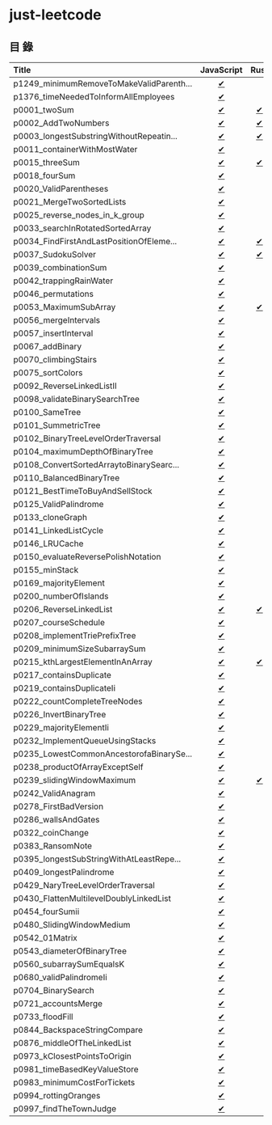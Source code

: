 # just-leetcode

## 目 錄

| Title                                  | JavaScript    | Rust          |
|:---------------------------------------|:-------------:|:-------------:|
|p1249_minimumRemoveToMakeValidParenth...|[✔][p1249_js]  |               |
|p1376_timeNeededToInformAllEmployees    |[✔][p1376_js]  |               |
|p0001_twoSum                            |[✔][p0001_js]  |[✔][p0001_rs]  |
|p0002_AddTwoNumbers                     |[✔][p0002_js]  |[✔][p0002_rs]  |
|p0003_longestSubstringWithoutRepeatin...|[✔][p0003_js]  |[✔][p0003_rs]  |
|p0011_containerWithMostWater            |[✔][p0011_js]  |               |
|p0015_threeSum                          |[✔][p0015_js]  |[✔][p0015_rs]  |
|p0018_fourSum                           |[✔][p0018_js]  |               |
|p0020_ValidParentheses                  |[✔][p0020_js]  |               |
|p0021_MergeTwoSortedLists               |[✔][p0021_js]  |               |
|p0025_reverse_nodes_in_k_group          |[✔][p0025_js]  |               |
|p0033_searchInRotatedSortedArray        |[✔][p0033_js]  |               |
|p0034_FindFirstAndLastPositionOfEleme...|[✔][p0034_js]  |[✔][p0034_rs]  |
|p0037_SudokuSolver                      |[✔][p0037_js]  |[✔][p0037_rs]  |
|p0039_combinationSum                    |[✔][p0039_js]  |               |
|p0042_trappingRainWater                 |[✔][p0042_js]  |               |
|p0046_permutations                      |[✔][p0046_js]  |               |
|p0053_MaximumSubArray                   |[✔][p0053_js]  |[✔][p0053_rs]  |
|p0056_mergeIntervals                    |[✔][p0056_js]  |               |
|p0057_insertInterval                    |[✔][p0057_js]  |               |
|p0067_addBinary                         |[✔][p0067_js]  |               |
|p0070_climbingStairs                    |[✔][p0070_js]  |               |
|p0075_sortColors                        |[✔][p0075_js]  |               |
|p0092_ReverseLinkedListII               |[✔][p0092_js]  |               |
|p0098_validateBinarySearchTree          |[✔][p0098_js]  |               |
|p0100_SameTree                          |[✔][p0100_js]  |               |
|p0101_SummetricTree                     |[✔][p0101_js]  |               |
|p0102_BinaryTreeLevelOrderTraversal     |[✔][p0102_js]  |               |
|p0104_maximumDepthOfBinaryTree          |[✔][p0104_js]  |               |
|p0108_ConvertSortedArraytoBinarySearc...|[✔][p0108_js]  |               |
|p0110_BalancedBinaryTree                |[✔][p0110_js]  |               |
|p0121_BestTimeToBuyAndSellStock         |[✔][p0121_js]  |               |
|p0125_ValidPalindrome                   |[✔][p0125_js]  |               |
|p0133_cloneGraph                        |[✔][p0133_js]  |               |
|p0141_LinkedListCycle                   |[✔][p0141_js]  |               |
|p0146_LRUCache                          |[✔][p0146_js]  |               |
|p0150_evaluateReversePolishNotation     |[✔][p0150_js]  |               |
|p0155_minStack                          |[✔][p0155_js]  |               |
|p0169_majorityElement                   |[✔][p0169_js]  |               |
|p0200_numberOfIslands                   |[✔][p0200_js]  |               |
|p0206_ReverseLinkedList                 |[✔][p0206_js]  |[✔][p0206_rs]  |
|p0207_courseSchedule                    |[✔][p0207_js]  |               |
|p0208_implementTriePrefixTree           |[✔][p0208_js]  |               |
|p0209_minimumSizeSubarraySum            |[✔][p0209_js]  |               |
|p0215_kthLargestElementInAnArray        |[✔][p0215_js]  |[✔][p0215_rs]  |
|p0217_containsDuplicate                 |[✔][p0217_js]  |               |
|p0219_containsDuplicateIi               |[✔][p0219_js]  |               |
|p0222_countCompleteTreeNodes            |[✔][p0222_js]  |               |
|p0226_InvertBinaryTree                  |[✔][p0226_js]  |               |
|p0229_majorityElementIi                 |[✔][p0229_js]  |               |
|p0232_ImplementQueueUsingStacks         |[✔][p0232_js]  |               |
|p0235_LowestCommonAncestorofaBinarySe...|[✔][p0235_js]  |               |
|p0238_productOfArrayExceptSelf          |[✔][p0238_js]  |               |
|p0239_slidingWindowMaximum              |[✔][p0239_js]  |[✔][p0239_rs]  |
|p0242_ValidAnagram                      |[✔][p0242_js]  |               |
|p0278_FirstBadVersion                   |[✔][p0278_js]  |               |
|p0286_wallsAndGates                     |[✔][p0286_js]  |               |
|p0322_coinChange                        |[✔][p0322_js]  |               |
|p0383_RansomNote                        |[✔][p0383_js]  |               |
|p0395_longestSubStringWithAtLeastRepe...|[✔][p0395_js]  |               |
|p0409_longestPalindrome                 |[✔][p0409_js]  |               |
|p0429_NaryTreeLevelOrderTraversal       |[✔][p0429_js]  |               |
|p0430_FlattenMultilevelDoublyLinkedList |[✔][p0430_js]  |               |
|p0454_fourSumii                         |[✔][p0454_js]  |               |
|p0480_SlidingWindowMedium               |[✔][p0480_js]  |               |
|p0542_01Matrix                          |[✔][p0542_js]  |               |
|p0543_diameterOfBinaryTree              |[✔][p0543_js]  |               |
|p0560_subarraySumEqualsK                |[✔][p0560_js]  |               |
|p0680_validPalindromeIi                 |[✔][p0680_js]  |               |
|p0704_BinarySearch                      |[✔][p0704_js]  |               |
|p0721_accountsMerge                     |[✔][p0721_js]  |               |
|p0733_floodFill                         |[✔][p0733_js]  |               |
|p0844_BackspaceStringCompare            |[✔][p0844_js]  |               |
|p0876_middleOfTheLinkedList             |[✔][p0876_js]  |               |
|p0973_kClosestPointsToOrigin            |[✔][p0973_js]  |               |
|p0981_timeBasedKeyValueStore            |[✔][p0981_js]  |               |
|p0983_minimumCostForTickets             |[✔][p0983_js]  |               |
|p0994_rottingOranges                    |[✔][p0994_js]  |               |
|p0997_findTheTownJudge                  |[✔][p0997_js]  |               |

<!-- 1249 -->
[p1249_js]: https://github.com/nilswg/just-leetcode/blob/main//JS/Stack/medium/p1249_minimumRemoveToMakeValidParentheses.js

<!-- 1376 -->
[p1376_js]: https://github.com/nilswg/just-leetcode/blob/main//JS/Graph/medium/p1376_timeNeededToInformAllEmployees.js

<!-- 0001 -->
[p0001_js]: https://github.com/nilswg/just-leetcode/blob/main//JS/HashTable/easy/p0001_twoSum.js
[p0001_rs]: https://github.com/nilswg/just-leetcode/blob/main//Rust/src/problems/p0001_two_sum.rs

<!-- 0002 -->
[p0002_js]: https://github.com/nilswg/just-leetcode/blob/main//JS/LinkedList/medium/p0002_AddTwoNumbers.js
[p0002_rs]: https://github.com/nilswg/just-leetcode/blob/main//Rust/src/problems/p0002_add_two_numbers.rs

<!-- 0003 -->
[p0003_js]: https://github.com/nilswg/just-leetcode/blob/main//JS/SlidingWindow/medium/p0003_longestSubstringWithoutRepeatingCharacters.js
[p0003_rs]: https://github.com/nilswg/just-leetcode/blob/main//Rust/src/problems/p0003_length_of_longest_substring.rs

<!-- 0011 -->
[p0011_js]: https://github.com/nilswg/just-leetcode/blob/main//JS/Greedy/medium/p0011_containerWithMostWater.js

<!-- 0015 -->
[p0015_js]: https://github.com/nilswg/just-leetcode/blob/main//JS/HashTable/medium/p0015_threeSum.js
[p0015_rs]: https://github.com/nilswg/just-leetcode/blob/main//Rust/src/problems/p0015_three_sum.rs

<!-- 0018 -->
[p0018_js]: https://github.com/nilswg/just-leetcode/blob/main//JS/HashTable/medium/p0018_fourSum.js

<!-- 0020 -->
[p0020_js]: https://github.com/nilswg/just-leetcode/blob/main//JS/Stack/easy/p0020_ValidParentheses.js

<!-- 0021 -->
[p0021_js]: https://github.com/nilswg/just-leetcode/blob/main//JS/LinkedList/easy/p0021_MergeTwoSortedLists.js

<!-- 0025 -->
[p0025_js]: https://github.com/nilswg/just-leetcode/blob/main//JS/LinkedList/hard/p0025_reverse_nodes_in_k_group.js

<!-- 0033 -->
[p0033_js]: https://github.com/nilswg/just-leetcode/blob/main//JS/BinarySearch/medium/p0033_searchInRotatedSortedArray.js

<!-- 0034 -->
[p0034_js]: https://github.com/nilswg/just-leetcode/blob/main//JS/BinarySearch/medium/p0034_FindFirstAndLastPositionOfElementInSortedArray.js
[p0034_rs]: https://github.com/nilswg/just-leetcode/blob/main//Rust/src/problems/p0034_find_first_and_last_position_of_element_in_sorted_array.rs

<!-- 0037 -->
[p0037_js]: https://github.com/nilswg/just-leetcode/blob/main//JS/BackTracking/hard/p0037_SudokuSolver.js
[p0037_rs]: https://github.com/nilswg/just-leetcode/blob/main//Rust/src/problems/p0037_sudoku_solver.rs

<!-- 0039 -->
[p0039_js]: https://github.com/nilswg/just-leetcode/blob/main//JS/BackTracking/medium/p0039_combinationSum.js

<!-- 0042 -->
[p0042_js]: https://github.com/nilswg/just-leetcode/blob/main//JS/Greedy/hard/p0042_trappingRainWater.js

<!-- 0046 -->
[p0046_js]: https://github.com/nilswg/just-leetcode/blob/main//JS/BackTracking/medium/p0046_permutations.js

<!-- 0053 -->
[p0053_js]: https://github.com/nilswg/just-leetcode/blob/main//JS/SubArray/easy/p0053_MaximumSubArray.js
[p0053_rs]: https://github.com/nilswg/just-leetcode/blob/main//Rust/src/problems/p0053_maximum_subarray.rs

<!-- 0056 -->
[p0056_js]: https://github.com/nilswg/just-leetcode/blob/main//JS/Array/medium/p0056_mergeIntervals.js

<!-- 0057 -->
[p0057_js]: https://github.com/nilswg/just-leetcode/blob/main//JS/Array/medium/p0057_insertInterval.js

<!-- 0067 -->
[p0067_js]: https://github.com/nilswg/just-leetcode/blob/main//JS/Numbers/easy/p0067_addBinary.js

<!-- 0070 -->
[p0070_js]: https://github.com/nilswg/just-leetcode/blob/main//JS/DP/easy/p0070_climbingStairs.js

<!-- 0075 -->
[p0075_js]: https://github.com/nilswg/just-leetcode/blob/main//JS/Sort/medium/p0075_sortColors.js

<!-- 0092 -->
[p0092_js]: https://github.com/nilswg/just-leetcode/blob/main//JS/LinkedList/medium/p0092_ReverseLinkedListII.js

<!-- 0098 -->
[p0098_js]: https://github.com/nilswg/just-leetcode/blob/main//JS/BinaryTree/medium/p0098_validateBinarySearchTree.js

<!-- 0100 -->
[p0100_js]: https://github.com/nilswg/just-leetcode/blob/main//JS/BinaryTree/easy/p0100_SameTree.js

<!-- 0101 -->
[p0101_js]: https://github.com/nilswg/just-leetcode/blob/main//JS/BinaryTree/easy/p0101_SummetricTree.js

<!-- 0102 -->
[p0102_js]: https://github.com/nilswg/just-leetcode/blob/main//JS/BinaryTree/medium/p0102_BinaryTreeLevelOrderTraversal.js

<!-- 0104 -->
[p0104_js]: https://github.com/nilswg/just-leetcode/blob/main//JS/BinaryTree/easy/p0104_maximumDepthOfBinaryTree.js

<!-- 0108 -->
[p0108_js]: https://github.com/nilswg/just-leetcode/blob/main//JS/BinaryTree/easy/p0108_ConvertSortedArraytoBinarySearchTree.js

<!-- 0110 -->
[p0110_js]: https://github.com/nilswg/just-leetcode/blob/main//JS/BinaryTree/easy/p0110_BalancedBinaryTree.js

<!-- 0121 -->
[p0121_js]: https://github.com/nilswg/just-leetcode/blob/main//JS/DP/easy/p0121_BestTimeToBuyAndSellStock.js

<!-- 0125 -->
[p0125_js]: https://github.com/nilswg/just-leetcode/blob/main//JS/TwoPointers/easy/p0125_ValidPalindrome.js

<!-- 0133 -->
[p0133_js]: https://github.com/nilswg/just-leetcode/blob/main//JS/Graph/medium/p0133_cloneGraph.js

<!-- 0141 -->
[p0141_js]: https://github.com/nilswg/just-leetcode/blob/main//JS/LinkedList/easy/p0141_LinkedListCycle.js

<!-- 0146 -->
[p0146_js]: https://github.com/nilswg/just-leetcode/blob/main//JS/LinkedList/medium/p0146_LRUCache.js

<!-- 0150 -->
[p0150_js]: https://github.com/nilswg/just-leetcode/blob/main//JS/Stack/medium/p0150_evaluateReversePolishNotation.js

<!-- 0155 -->
[p0155_js]: https://github.com/nilswg/just-leetcode/blob/main//JS/Stack/medium/p0155_minStack.js

<!-- 0169 -->
[p0169_js]: https://github.com/nilswg/just-leetcode/blob/main//JS/HashTable/easy/p0169_majorityElement.js

<!-- 0200 -->
[p0200_js]: https://github.com/nilswg/just-leetcode/blob/main//JS/BFS-DFS/medium/p0200_numberOfIslands.js

<!-- 0206 -->
[p0206_js]: https://github.com/nilswg/just-leetcode/blob/main//JS/LinkedList/easy/p0206_ReverseLinkedList.js
[p0206_rs]: https://github.com/nilswg/just-leetcode/blob/main//Rust/src/problems/p0206_reverse_linked_list.rs

<!-- 0207 -->
[p0207_js]: https://github.com/nilswg/just-leetcode/blob/main//JS/Graph/medium/p0207_courseSchedule.js

<!-- 0208 -->
[p0208_js]: https://github.com/nilswg/just-leetcode/blob/main//JS/Trie/medium/p0208_implementTriePrefixTree.js

<!-- 0209 -->
[p0209_js]: https://github.com/nilswg/just-leetcode/blob/main//JS/PrefixSum/medium/p0209_minimumSizeSubarraySum.js

<!-- 0215 -->
[p0215_js]: https://github.com/nilswg/just-leetcode/blob/main//JS/Sort/medium/p0215_kthLargestElementInAnArray.js
[p0215_rs]: https://github.com/nilswg/just-leetcode/blob/main//Rust/src/problems/p0215_kth_largest_element_in_an_array.rs

<!-- 0217 -->
[p0217_js]: https://github.com/nilswg/just-leetcode/blob/main//JS/HashTable/easy/p0217_containsDuplicate.js

<!-- 0219 -->
[p0219_js]: https://github.com/nilswg/just-leetcode/blob/main//JS/HashTable/easy/p0219_containsDuplicateIi.js

<!-- 0222 -->
[p0222_js]: https://github.com/nilswg/just-leetcode/blob/main//JS/BinaryTree/medium/p0222_countCompleteTreeNodes.js

<!-- 0226 -->
[p0226_js]: https://github.com/nilswg/just-leetcode/blob/main//JS/BinaryTree/easy/p0226_InvertBinaryTree.js

<!-- 0229 -->
[p0229_js]: https://github.com/nilswg/just-leetcode/blob/main//JS/HashTable/medium/p0229_majorityElementIi.js

<!-- 0232 -->
[p0232_js]: https://github.com/nilswg/just-leetcode/blob/main//JS/Queue/easy/p0232_ImplementQueueUsingStacks.js

<!-- 0235 -->
[p0235_js]: https://github.com/nilswg/just-leetcode/blob/main//JS/BinaryTree/easy/p0235_LowestCommonAncestorofaBinarySearchTree.js

<!-- 0238 -->
[p0238_js]: https://github.com/nilswg/just-leetcode/blob/main//JS/PrefixSum/medium/p0238_productOfArrayExceptSelf.js

<!-- 0239 -->
[p0239_js]: https://github.com/nilswg/just-leetcode/blob/main//JS/SlidingWindow/hard/p0239_slidingWindowMaximum.js
[p0239_rs]: https://github.com/nilswg/just-leetcode/blob/main//Rust/src/problems/p0239_sliding_window_maximum.rs

<!-- 0242 -->
[p0242_js]: https://github.com/nilswg/just-leetcode/blob/main//JS/HashTable/easy/p0242_ValidAnagram.js

<!-- 0278 -->
[p0278_js]: https://github.com/nilswg/just-leetcode/blob/main//JS/BinarySearch/easy/p0278_FirstBadVersion.js

<!-- 0286 -->
[p0286_js]: https://github.com/nilswg/just-leetcode/blob/main//JS/BFS-DFS/medium/p0286_wallsAndGates.js

<!-- 0322 -->
[p0322_js]: https://github.com/nilswg/just-leetcode/blob/main//JS/DP/medium/p0322_coinChange.js

<!-- 0383 -->
[p0383_js]: https://github.com/nilswg/just-leetcode/blob/main//JS/HashTable/easy/p0383_RansomNote.js

<!-- 0395 -->
[p0395_js]: https://github.com/nilswg/just-leetcode/blob/main//JS/SlidingWindow/medium/p0395_longestSubStringWithAtLeastRepeatingCharacters.js

<!-- 0409 -->
[p0409_js]: https://github.com/nilswg/just-leetcode/blob/main//JS/HashTable/easy/p0409_longestPalindrome.js

<!-- 0429 -->
[p0429_js]: https://github.com/nilswg/just-leetcode/blob/main//JS/BinaryTree/medium/p0429_NaryTreeLevelOrderTraversal.js

<!-- 0430 -->
[p0430_js]: https://github.com/nilswg/just-leetcode/blob/main//JS/LinkedList/medium/p0430_FlattenMultilevelDoublyLinkedList.js

<!-- 0454 -->
[p0454_js]: https://github.com/nilswg/just-leetcode/blob/main//JS/HashTable/medium/p0454_fourSumii.js

<!-- 0480 -->
[p0480_js]: https://github.com/nilswg/just-leetcode/blob/main//JS/SlidingWindow/hard/p0480_SlidingWindowMedium.js

<!-- 0542 -->
[p0542_js]: https://github.com/nilswg/just-leetcode/blob/main//JS/BFS-DFS/medium/p0542_01Matrix.js

<!-- 0543 -->
[p0543_js]: https://github.com/nilswg/just-leetcode/blob/main//JS/BinaryTree/easy/p0543_diameterOfBinaryTree.js

<!-- 0560 -->
[p0560_js]: https://github.com/nilswg/just-leetcode/blob/main//JS/PrefixSum/medium/p0560_subarraySumEqualsK.js

<!-- 0680 -->
[p0680_js]: https://github.com/nilswg/just-leetcode/blob/main//JS/TwoPointers/easy/p0680_validPalindromeIi.js

<!-- 0704 -->
[p0704_js]: https://github.com/nilswg/just-leetcode/blob/main//JS/BinarySearch/easy/p0704_BinarySearch.js

<!-- 0721 -->
[p0721_js]: https://github.com/nilswg/just-leetcode/blob/main//JS/UnionFind/medium/p0721_accountsMerge.js

<!-- 0733 -->
[p0733_js]: https://github.com/nilswg/just-leetcode/blob/main//JS/BFS-DFS/easy/p0733_floodFill.js

<!-- 0844 -->
[p0844_js]: https://github.com/nilswg/just-leetcode/blob/main//JS/TwoPointers/easy/p0844_BackspaceStringCompare.js

<!-- 0876 -->
[p0876_js]: https://github.com/nilswg/just-leetcode/blob/main//JS/LinkedList/easy/p0876_middleOfTheLinkedList.js

<!-- 0973 -->
[p0973_js]: https://github.com/nilswg/just-leetcode/blob/main//JS/Sort/medium/p0973_kClosestPointsToOrigin.js

<!-- 0981 -->
[p0981_js]: https://github.com/nilswg/just-leetcode/blob/main//JS/BinarySearch/medium/p0981_timeBasedKeyValueStore.js

<!-- 0983 -->
[p0983_js]: https://github.com/nilswg/just-leetcode/blob/main//JS/DP/medium/p0983_minimumCostForTickets.js

<!-- 0994 -->
[p0994_js]: https://github.com/nilswg/just-leetcode/blob/main//JS/BFS-DFS/medium/p0994_rottingOranges.js

<!-- 0997 -->
[p0997_js]: https://github.com/nilswg/just-leetcode/blob/main//JS/Graph/easy/p0997_findTheTownJudge.js

